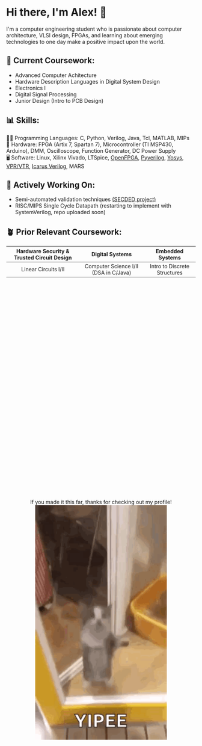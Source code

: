 # Hi there, I'm Alex! 👋
I'm a computer engineering student who is passionate about computer architecture, VLSI design, FPGAs, and learning about emerging technologies to one day make a positive impact upon the world.


## 🌱 Current Coursework:
 - Advanced Computer Achitecture
 - Hardware Description Languages in Digital System Design
 - Electronics I
 - Digital Signal Processing
 - Junior Design (Intro to PCB Design)

## 📊 Skills:
🧑‍💻 Programming Languages: C, Python, Verilog, Java, Tcl, MATLAB, MIPs <br />
🔌 Hardware: FPGA (Artix 7, Spartan 7), Microcontroller (TI MSP430, Arduino), DMM, Oscilloscope, Function Generator, DC Power Supply <br />
🖥️ Software: Linux, Xilinx Vivado, LTSpice, [OpenFPGA](https://github.com/lnis-uofu/OpenFPGA), [Pyverilog](https://github.com/PyHDI/Pyverilog), [Yosys](https://github.com/YosysHQ/yosys), [VPR/VTR](https://github.com/verilog-to-routing/vtr-verilog-to-routing), [Icarus Verilog](https://github.com/steveicarus/iverilog), MARS  <br />


## 🔭 Actively Working On:
 - Semi-automated validation techniques [(SECDED project)](https://github.com/ajdef/SECDED-Hamming84/blob/main/README.md)
 - RISC/MIPS Single Cycle Datapath (restarting to implement with SystemVerilog, repo uploaded soon)

 

## 🪴 Prior Relevant Coursework:
|Hardware Security & Trusted Circuit Design|Digital Systems|Embedded Systems|
|-|-|-|
|<div align="center">Linear Circuits I/II|<div align="center">Computer Science I/II (DSA in C/Java)|<div align="center">Intro to Discrete Structures|






<br /> <br /> <br /> <br /> <br /> <br /> <br /> <br /> <br /> <br /> <br /> <br /> <br /> <br /> <br /> <br /> <br /> <br /> <br /> <br /> <br /> <br /> <br /> <br /> <br /> <br /> <br /> <br /> <br /> <br /> <br /> <br /> <br />
<div align="center"> If you made it this far, thanks for checking out my profile!
<div align="center"> <img class = "personalityImage" align="center" alt="Yippee Cat" width="350" src="resources/YippeeCat.gif" />


<!--
**ajdef/ajdef** is a ✨ _special_ ✨ repository because its `README.md` (this file) appears on your GitHub profile.

Here are some ideas to get you started:

- 🔭 I’m currently working on ...
- 🌱 I’m currently learning ...
- 👯 I’m looking to collaborate on ...
- 🤔 I’m looking for help with ...
- 💬 Ask me about ...
- 📫 How to reach me: ...
- 😄 Pronouns: ...
- ⚡ Fun fact: ...
-->
